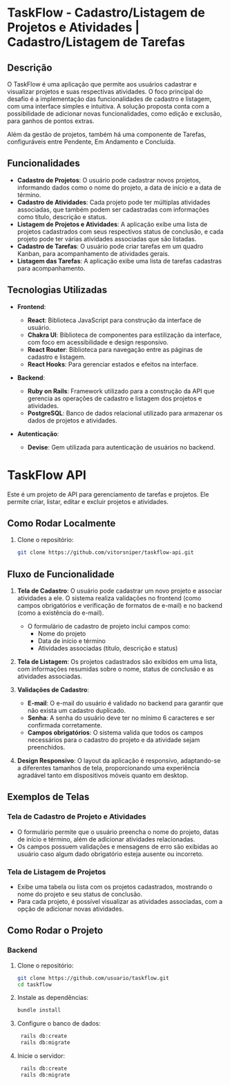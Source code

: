 # TaskFlow - Cadastro/Listagem de Projetos e Atividades | Cadastro/Listagem de Tarefas

## Descrição

O TaskFlow é uma aplicação que permite aos usuários cadastrar e visualizar projetos e suas respectivas atividades. O
foco principal do desafio é a implementação das funcionalidades de cadastro e listagem, com uma interface simples e
intuitiva. A solução proposta conta com a possibilidade de adicionar novas funcionalidades, como edição e exclusão, para
ganhos de pontos extras.

Além da gestão de projetos, também há uma componente de Tarefas, configuráveis entre Pendente, Em Andamento e Concluída.

## Funcionalidades

- **Cadastro de Projetos**: O usuário pode cadastrar novos projetos, informando dados como o nome do projeto, a data de
  início e a data de término.
- **Cadastro de Atividades**: Cada projeto pode ter múltiplas atividades associadas, que também podem ser cadastradas
  com informações como título, descrição e status.
- **Listagem de Projetos e Atividades**: A aplicação exibe uma lista de projetos cadastrados com seus respectivos status
  de conclusão, e cada projeto pode ter várias atividades associadas que são listadas.
- **Cadastro de Tarefas**: O usuário pode criar tarefas em um quadro Kanban, para acompanhamento de atividades gerais.
- **Listagem das Tarefas**: A aplicação exibe uma lista de tarefas cadastras para acompanhamento.

## Tecnologias Utilizadas

- **Frontend**:
    - **React**: Biblioteca JavaScript para construção da interface de usuário.
    - **Chakra UI**: Biblioteca de componentes para estilização da interface, com foco em acessibilidade e design
      responsivo.
    - **React Router**: Biblioteca para navegação entre as páginas de cadastro e listagem.
    - **React Hooks**: Para gerenciar estados e efeitos na interface.

- **Backend**:
    - **Ruby on Rails**: Framework utilizado para a construção da API que gerencia as operações de cadastro e listagem
      dos projetos e atividades.
    - **PostgreSQL**: Banco de dados relacional utilizado para armazenar os dados de projetos e atividades.

- **Autenticação**:
    - **Devise**: Gem utilizada para autenticação de usuários no backend.

# TaskFlow API

Este é um projeto de API para gerenciamento de tarefas e projetos. Ele permite criar, listar, editar e excluir projetos
e atividades.

## Como Rodar Localmente

1. Clone o repositório:
   ```bash
   git clone https://github.com/vitorsniper/taskflow-api.git

## Fluxo de Funcionalidade

1. **Tela de Cadastro**: O usuário pode cadastrar um novo projeto e associar atividades a ele. O sistema realiza
   validações no frontend (como campos obrigatórios e verificação de formatos de e-mail) e no backend (como a existência
   do e-mail).

    - O formulário de cadastro de projeto inclui campos como:
        - Nome do projeto
        - Data de início e término
        - Atividades associadas (título, descrição e status)

2. **Tela de Listagem**: Os projetos cadastrados são exibidos em uma lista, com informações resumidas sobre o nome,
   status de conclusão e as atividades associadas.

3. **Validações de Cadastro**:
    - **E-mail**: O e-mail do usuário é validado no backend para garantir que não exista um cadastro duplicado.
    - **Senha**: A senha do usuário deve ter no mínimo 6 caracteres e ser confirmada corretamente.
    - **Campos obrigatórios**: O sistema valida que todos os campos necessários para o cadastro do projeto e da
      atividade sejam preenchidos.

4. **Design Responsivo**: O layout da aplicação é responsivo, adaptando-se a diferentes tamanhos de tela, proporcionando
   uma experiência agradável tanto em dispositivos móveis quanto em desktop.

## Exemplos de Telas

### Tela de Cadastro de Projeto e Atividades

- O formulário permite que o usuário preencha o nome do projeto, datas de início e término, além de adicionar atividades
  relacionadas.
- Os campos possuem validações e mensagens de erro são exibidas ao usuário caso algum dado obrigatório esteja ausente ou
  incorreto.

### Tela de Listagem de Projetos

- Exibe uma tabela ou lista com os projetos cadastrados, mostrando o nome do projeto e seu status de conclusão.
- Para cada projeto, é possível visualizar as atividades associadas, com a opção de adicionar novas atividades.

## Como Rodar o Projeto

### Backend

1. Clone o repositório:
   ```bash
   git clone https://github.com/usuario/taskflow.git
   cd taskflow

2. Instale as dependências:
   ```bash
   bundle install


3. Configure o banco de dados:
   ```bash
    rails db:create
    rails db:migrate

3. Inicie o servidor:
   ```bash
    rails db:create
    rails db:migrate